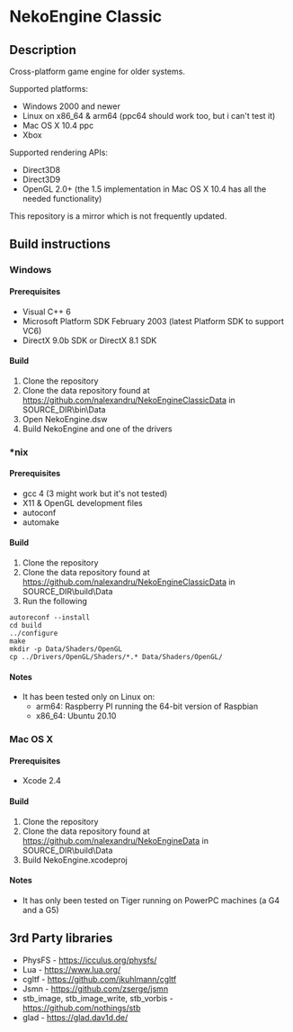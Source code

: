 # NekoEngine Classic

## Description

Cross-platform game engine for older systems.

Supported platforms:
* Windows 2000 and newer
* Linux on x86_64 & arm64 (ppc64 should work too, but i can't test it)
* Mac OS X 10.4 ppc
* Xbox

Supported rendering APIs:
* Direct3D8
* Direct3D9
* OpenGL 2.0+ (the 1.5 implementation in Mac OS X 10.4 has all the needed functionality)

This repository is a mirror which is not frequently updated.

## Build instructions

### Windows

#### Prerequisites
* Visual C++ 6
* Microsoft Platform SDK February 2003 (latest Platform SDK to support VC6)
* DirectX 9.0b SDK or DirectX 8.1 SDK

#### Build
1. Clone the repository
2. Clone the data repository found at https://github.com/nalexandru/NekoEngineClassicData in SOURCE_DIR\bin\Data
3. Open NekoEngine.dsw
4. Build NekoEngine and one of the drivers

### *nix

#### Prerequisites
* gcc 4 (3 might work but it's not tested)
* X11 & OpenGL development files
* autoconf
* automake

#### Build
1. Clone the repository
2. Clone the data repository found at https://github.com/nalexandru/NekoEngineClassicData in SOURCE_DIR\build\Data
3. Run the following
```
autoreconf --install
cd build
../configure
make
mkdir -p Data/Shaders/OpenGL
cp ../Drivers/OpenGL/Shaders/*.* Data/Shaders/OpenGL/
```

#### Notes
* It has been tested only on Linux on:
	* arm64: Raspberry PI running the 64-bit version of Raspbian
	* x86_64: Ubuntu 20.10

### Mac OS X

#### Prerequisites
* Xcode 2.4

#### Build
1. Clone the repository
2. Clone the data repository found at https://github.com/nalexandru/NekoEngineData in SOURCE_DIR\build\Data
3. Build NekoEngine.xcodeproj

#### Notes
* It has only been tested on Tiger running on PowerPC machines (a G4 and a G5)

## 3rd Party libraries

* PhysFS - https://icculus.org/physfs/
* Lua - https://www.lua.org/
* cgltf - https://github.com/jkuhlmann/cgltf
* Jsmn - https://github.com/zserge/jsmn
* stb_image, stb_image_write, stb_vorbis - https://github.com/nothings/stb
* glad - https://glad.dav1d.de/
